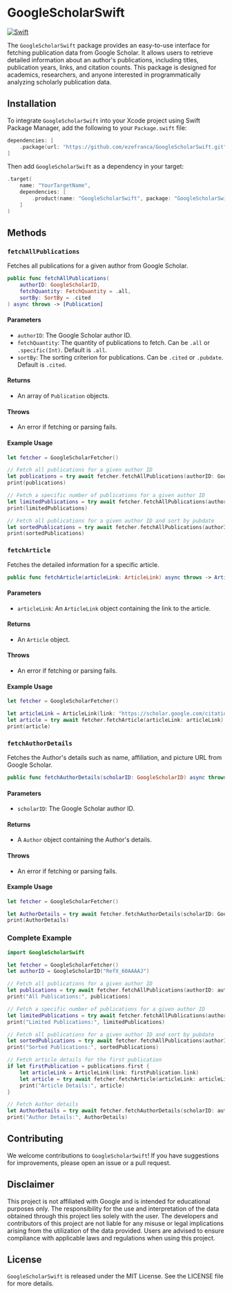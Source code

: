 # GoogleScholarSwift 

[![Swift](https://github.com/ezefranca/GoogleScholarSwift/actions/workflows/swift.yml/badge.svg)](https://github.com/ezefranca/GoogleScholarSwift/actions/workflows/swift.yml)

The `GoogleScholarSwift` package provides an easy-to-use interface for fetching publication data from Google Scholar. It allows users to retrieve detailed information about an author's publications, including titles, publication years, links, and citation counts. This package is designed for academics, researchers, and anyone interested in programmatically analyzing scholarly publication data.

## Installation

To integrate `GoogleScholarSwift` into your Xcode project using Swift Package Manager, add the following to your `Package.swift` file:

```swift
dependencies: [
    .package(url: "https://github.com/ezefranca/GoogleScholarSwift.git", from: "1.2.0")
]
```

Then add `GoogleScholarSwift` as a dependency in your target:

```swift
.target(
    name: "YourTargetName",
    dependencies: [
        .product(name: "GoogleScholarSwift", package: "GoogleScholarSwift")
    ]
)
```

## Methods

### `fetchAllPublications`

Fetches all publications for a given author from Google Scholar.

```swift
public func fetchAllPublications(
    authorID: GoogleScholarID,
    fetchQuantity: FetchQuantity = .all,
    sortBy: SortBy = .cited
) async throws -> [Publication]
```

#### Parameters

- `authorID`: The Google Scholar author ID.
- `fetchQuantity`: The quantity of publications to fetch. Can be `.all` or `.specific(Int)`. Default is `.all`.
- `sortBy`: The sorting criterion for publications. Can be `.cited` or `.pubdate`. Default is `.cited`.

#### Returns

- An array of `Publication` objects.

#### Throws

- An error if fetching or parsing fails.

#### Example Usage

```swift
let fetcher = GoogleScholarFetcher()

// Fetch all publications for a given author ID
let publications = try await fetcher.fetchAllPublications(authorID: GoogleScholarID("RefX_60AAAAJ"))
print(publications)

// Fetch a specific number of publications for a given author ID
let limitedPublications = try await fetcher.fetchAllPublications(authorID: GoogleScholarID("RefX_60AAAAJ"), fetchQuantity: .specific(10))
print(limitedPublications)

// Fetch all publications for a given author ID and sort by pubdate
let sortedPublications = try await fetcher.fetchAllPublications(authorID: GoogleScholarID("RefX_60AAAAJ"), sortBy: .pubdate)
print(sortedPublications)
```

### `fetchArticle`

Fetches the detailed information for a specific article.

```swift
public func fetchArticle(articleLink: ArticleLink) async throws -> Article
```

#### Parameters

- `articleLink`: An `ArticleLink` object containing the link to the article.

#### Returns

- An `Article` object.

#### Throws

- An error if fetching or parsing fails.

#### Example Usage

```swift
let fetcher = GoogleScholarFetcher()

let articleLink = ArticleLink(link: "https://scholar.google.com/citations?view_op=view_citation&hl=en&user=RefX_60AAAAJ&citation_for_view=RefX_60AAAAJ:9yKSN-GCB0IC")
let article = try await fetcher.fetchArticle(articleLink: articleLink)
print(article)
```

### `fetchAuthorDetails`

Fetches the Author's details such as name, affiliation, and picture URL from Google Scholar.

```swift
public func fetchAuthorDetails(scholarID: GoogleScholarID) async throws -> Author
```

#### Parameters

- `scholarID`: The Google Scholar author ID.

#### Returns

- A `Author` object containing the Author's details.

#### Throws

- An error if fetching or parsing fails.

#### Example Usage

```swift
let fetcher = GoogleScholarFetcher()

let AuthorDetails = try await fetcher.fetchAuthorDetails(scholarID: GoogleScholarID("6nOPl94AAAAJ"))
print(AuthorDetails)
```

### Complete Example

```swift
import GoogleScholarSwift

let fetcher = GoogleScholarFetcher()
let authorID = GoogleScholarID("RefX_60AAAAJ")

// Fetch all publications for a given author ID
let publications = try await fetcher.fetchAllPublications(authorID: authorID)
print("All Publications:", publications)

// Fetch a specific number of publications for a given author ID
let limitedPublications = try await fetcher.fetchAllPublications(authorID: authorID, fetchQuantity: .specific(10))
print("Limited Publications:", limitedPublications)

// Fetch all publications for a given author ID and sort by pubdate
let sortedPublications = try await fetcher.fetchAllPublications(authorID: authorID, sortBy: .pubdate)
print("Sorted Publications:", sortedPublications)

// Fetch article details for the first publication
if let firstPublication = publications.first {
    let articleLink = ArticleLink(link: firstPublication.link)
    let article = try await fetcher.fetchArticle(articleLink: articleLink)
    print("Article Details:", article)
}

// Fetch Author details
let AuthorDetails = try await fetcher.fetchAuthorDetails(scholarID: authorID)
print("Author Details:", AuthorDetails)
```

## Contributing

We welcome contributions to `GoogleScholarSwift`! If you have suggestions for improvements, please open an issue or a pull request.

## Disclaimer

This project is not affiliated with Google and is intended for educational purposes only. The responsibility for the use and interpretation of the data obtained through this project lies solely with the user. The developers and contributors of this project are not liable for any misuse or legal implications arising from the utilization of the data provided. Users are advised to ensure compliance with applicable laws and regulations when using this project.

## License

`GoogleScholarSwift` is released under the MIT License. See the LICENSE file for more details.
